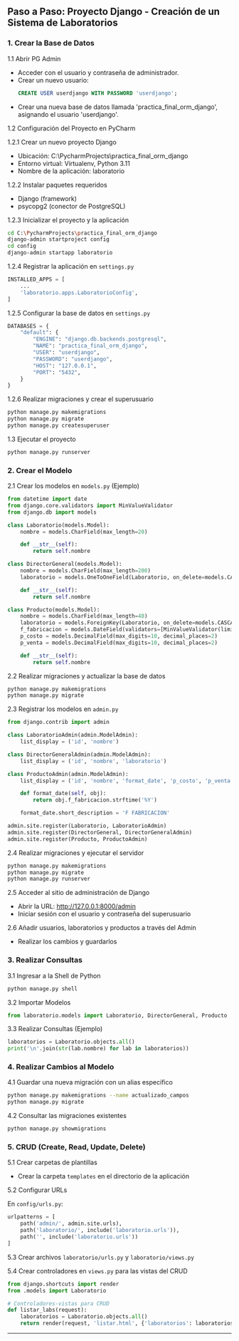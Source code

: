 
## Paso a Paso: Proyecto Django - Creación de un Sistema de Laboratorios

### 1. Crear la Base de Datos

1.1 Abrir PG Admin
   - Acceder con el usuario y contraseña de administrador.
   - Crear un nuevo usuario: 
     ```sql
     CREATE USER userdjango WITH PASSWORD 'userdjango';
     ```
   - Crear una nueva base de datos llamada 'practica_final_orm_django', asignando el usuario 'userdjango'.

1.2 Configuración del Proyecto en PyCharm

1.2.1 Crear un nuevo proyecto Django
   - Ubicación: C:\PycharmProjects\practica_final_orm_django
   - Entorno virtual: Virtualenv, Python 3.11
   - Nombre de la aplicación: laboratorio

1.2.2 Instalar paquetes requeridos
   - Django (framework)
   - psycopg2 (conector de PostgreSQL)

1.2.3 Inicializar el proyecto y la aplicación
   ```bash
   cd C:\PycharmProjects\practica_final_orm_django
   django-admin startproject config
   cd config
   django-admin startapp laboratorio
   ```

1.2.4 Registrar la aplicación en `settings.py`
   ```python
   INSTALLED_APPS = [
       ...
       'laboratorio.apps.LaboratorioConfig',
   ]
   ```

1.2.5 Configurar la base de datos en `settings.py`
   ```python
   DATABASES = {
       "default": {
           "ENGINE": "django.db.backends.postgresql",
           "NAME": "practica_final_orm_django",
           "USER": "userdjango",
           "PASSWORD": "userdjango",
           "HOST": "127.0.0.1",
           "PORT": "5432",
       }
   }
   ```

1.2.6 Realizar migraciones y crear el superusuario
   ```bash
   python manage.py makemigrations
   python manage.py migrate
   python manage.py createsuperuser
   ```

1.3 Ejecutar el proyecto
   ```bash
   python manage.py runserver
   ```

### 2. Crear el Modelo

2.1 Crear los modelos en `models.py` (Ejemplo)

```python
from datetime import date
from django.core.validators import MinValueValidator
from django.db import models

class Laboratorio(models.Model):
    nombre = models.CharField(max_length=20)

    def __str__(self):
        return self.nombre

class DirectorGeneral(models.Model):
    nombre = models.CharField(max_length=200)
    laboratorio = models.OneToOneField(Laboratorio, on_delete=models.CASCADE)

    def __str__(self):
        return self.nombre

class Producto(models.Model):
    nombre = models.CharField(max_length=40)
    laboratorio = models.ForeignKey(Laboratorio, on_delete=models.CASCADE)
    f_fabricacion = models.DateField(validators=[MinValueValidator(limit_value=date(2015, 1, 1))])
    p_costo = models.DecimalField(max_digits=10, decimal_places=2)
    p_venta = models.DecimalField(max_digits=10, decimal_places=2)

    def __str__(self):
        return self.nombre
```

2.2 Realizar migraciones y actualizar la base de datos

```bash
python manage.py makemigrations
python manage.py migrate
```

2.3 Registrar los modelos en `admin.py`

```python
from django.contrib import admin

class LaboratorioAdmin(admin.ModelAdmin):
    list_display = ('id', 'nombre')

class DirectorGeneralAdmin(admin.ModelAdmin):
    list_display = ('id', 'nombre', 'laboratorio')

class ProductoAdmin(admin.ModelAdmin):
    list_display = ('id', 'nombre', 'format_date', 'p_costo', 'p_venta')

    def format_date(self, obj):
        return obj.f_fabricacion.strftime('%Y')

    format_date.short_description = 'F FABRICACION'

admin.site.register(Laboratorio, LaboratorioAdmin)
admin.site.register(DirectorGeneral, DirectorGeneralAdmin)
admin.site.register(Producto, ProductoAdmin)
```

2.4 Realizar migraciones y ejecutar el servidor

```bash
python manage.py makemigrations
python manage.py migrate
python manage.py runserver
```

2.5 Acceder al sitio de administración de Django

   - Abrir la URL: http://127.0.0.1:8000/admin
   - Iniciar sesión con el usuario y contraseña del superusuario

2.6 Añadir usuarios, laboratorios y productos a través del Admin
   - Realizar los cambios y guardarlos

### 3. Realizar Consultas

3.1 Ingresar a la Shell de Python

```bash
python manage.py shell
```

3.2 Importar Modelos

```python
from laboratorio.models import Laboratorio, DirectorGeneral, Producto
```

3.3 Realizar Consultas (Ejemplo)

```python
laboratorios = Laboratorio.objects.all()
print('\n'.join(str(lab.nombre) for lab in laboratorios))
```

### 4. Realizar Cambios al Modelo

4.1 Guardar una nueva migración con un alias específico

```bash
python manage.py makemigrations --name actualizado_campos
python manage.py migrate
```

4.2 Consultar las migraciones existentes

```bash
python manage.py showmigrations
```

### 5. CRUD (Create, Read, Update, Delete)

5.1 Crear carpetas de plantillas
   - Crear la carpeta `templates` en el directorio de la aplicación

5.2 Configurar URLs

En `config/urls.py`:

```python
urlpatterns = [
    path('admin/', admin.site.urls),
    path('laboratorio/', include('laboratorio.urls')),
    path('', include('laboratorio.urls'))
]
```

5.3 Crear archivos `laboratorio/urls.py` y `laboratorio/views.py`

5.4 Crear controladores en `views.py` para las vistas del CRUD

```python
from django.shortcuts import render
from .models import Laboratorio

# Controladores-vistas para CRUD
def listar_labs(request):
    laboratorios = Laboratorio.objects.all()
    return render(request, 'listar.html', {'laboratorios': laboratorios})
```

---

